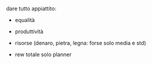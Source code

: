 dare tutto appiattito:
- equalità
- produttività
- risorse (denaro, pietra, legna: forse solo media e std)


- rew totale solo planner